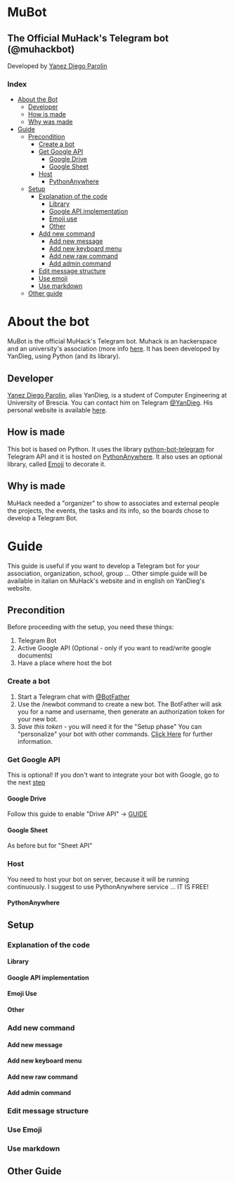 # MuBot
## The Official MuHack's Telegram bot (@muhackbot)
Developed by [Yanez Diego Parolin](https://yanezdiegoparolin.it)

### Index
- [About the Bot](#about-the-bot)
  - [Developer](#developer)
  - [How is made](#how-is-made)
  - [Why was made](#why-is-made)
- [Guide](#guide)
  - [Precondition](#precondition)
    - [Create a bot](#create-a-bot)
    - [Get Google API](#get-google-api)
      - [Google Drive](#google-drive)
      - [Google Sheet](#google-sheet)
    - [Host](#host)
      - [PythonAnywhere](#pythonanywhere)
  - [Setup](#setup)
    - [Explanation of the code](#explanation-of-the-code)
      - [Library](#library)
      - [Google API implementation](#google-api-implementation)
      - [Emoji use](#emoji-use)
      - [Other](#other)
    - [Add new command](#add-new-command)
      - [Add new message](#add-new-message)
      - [Add new keyboard menu](#add-new-keyboard-menu)
      - [Add new raw command](#add-new-raw-command)
      - [Add admin command](#add-admin-command)
    - [Edit message structure](#edit-message-structure)
    - [Use emoji](#use-emoji)
    - [Use markdown](#use-markdown)
  - [Other guide](#other-guide)
  
# About the bot
MuBot is the official MuHack's Telegram bot. Muhack is an hackerspace and an university's association (more info [here](https://muhack.org). 
It has been developed by YanDieg, using Python (and its library).
## Developer
[Yanez Diego Parolin](https://yanezdiegoparolin.it), alias YanDieg, is a student of Computer Engineering at University of Brescia. You can contact him on Telegram [@YanDieg](https://t.me/yandieg).
His personal website is available [here](https://yanezdiegoparolin.it).
## How is made
This bot is based on Python. It uses the library [python-bot-telegram](https://python-telegram-bot.org/) for Telegram API and it is hosted on [PythonAnywhere](https://www.pythonanywhere.com/).
It also uses an optional library, called [Emoji](https://pypi.org/project/emoji/) to decorate it.
## Why is made
MuHack needed a "organizer" to show to associates and external people the projects, the events, the tasks and its info, so the boards chose to develop a Telegram Bot.
# Guide
This guide is useful if you want to develop a Telegram bot for your association, organization, school, group ... 
Other simple guide will be available in italian on MuHack's website and in english on YanDieg's website. 
## Precondition
Before proceeding with the setup, you need these things:
1) Telegram Bot
2) Active Google API (Optional - only if you want to read/write google documents)
3) Have a place where host the bot
### Create a bot
1) Start a Telegram chat with [@BotFather](https:t.me/BotFather)
2) Use the /newbot command to create a new bot. The BotFather will ask you for a name and username, then generate an authorization token for your new bot.
3) *Save this token* - you will need it for the "Setup phase"
You can "personalize" your bot with other commands. [Click Here](https://core.telegram.org/bots#creating-a-new-bot) for further information.
### Get Google API
This is optional! If you don't want to integrate your bot with Google, go to the next [step](#host)
#### Google Drive
Follow this guide to enable "Drive API" -> [GUIDE](https://gspread.readthedocs.io/en/latest/oauth2.html)
#### Google Sheet
As before but for "Sheet API"
### Host
You need to host your bot on server, because it will be running continuously. I suggest to use PythonAnywhere service ... IT IS FREE!
#### PythonAnywhere

## Setup
### Explanation of the code
#### Library
#### Google API implementation
#### Emoji Use
#### Other
### Add new command
#### Add new message
#### Add new keyboard menu
#### Add new raw command
#### Add admin command
### Edit message structure
### Use Emoji
### Use markdown
## Other Guide

  
